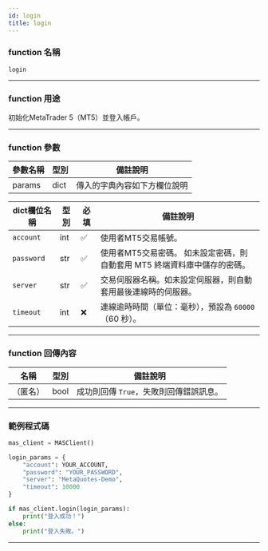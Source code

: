 ```yaml
---
id: login
title: login
---
```


### function 名稱

`login`

---

### function 用途

初始化MetaTrader 5（MT5）並登入帳戶。

---

### function 參數

| 參數名稱 | 型別 | 備註說明 |
|----------|------|----------|
| params   | dict | 傳入的字典內容如下方欄位說明 |

| dict欄位名稱    | 型別    | 必填 | 備註說明 |
|----------------|---------|------|----------|
| `account`      | int     | ✅   | 使用者MT5交易帳號。 |
| `password`     | str     | ✅   | 使用者MT5交易密碼。 如未設定密碼，則自動套用 MT5 終端資料庫中儲存的密碼。 |
| `server`       | str     | ✅   | 交易伺服器名稱。如未設定伺服器，則自動套用最後連線時的伺服器。 |
| `timeout`      | int     | ❌   | 連線逾時時間（單位：毫秒），預設為 `60000`（60 秒）。 |

---

### function 回傳內容

| 名稱     | 型別  | 備註說明                                   |
|----------|-------|--------------------------------------------|
| （匿名） | bool  | 成功則回傳 `True`，失敗則回傳錯誤訊息。 |

---

### 範例程式碼

```python
mas_client = MASClient()

login_params = {
    "account": YOUR_ACCOUNT,
    "password": "YOUR_PASSWORD",
    "server": "MetaQuotes-Demo",
    "timeout": 10000
}

if mas_client.login(login_params):
    print("登入成功！")
else:
    print("登入失敗。")
```

---